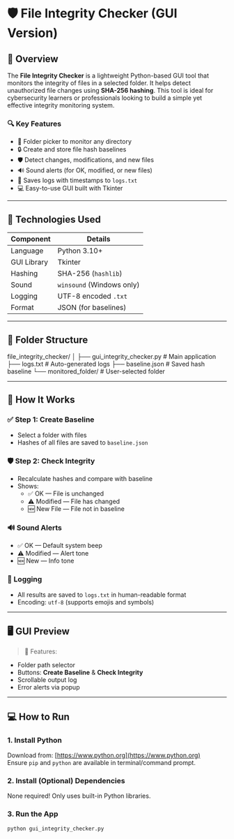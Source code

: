 # 🛡️ File Integrity Checker (GUI Version)

## 📌 Overview

The **File Integrity Checker** is a lightweight Python-based GUI tool that monitors the integrity of files in a selected folder. It helps detect unauthorized file changes using **SHA-256 hashing**. This tool is ideal for cybersecurity learners or professionals looking to build a simple yet effective integrity monitoring system.

### 🔍 Key Features

- 📁 Folder picker to monitor any directory  
- 🔒 Create and store file hash baselines  
- 🛡️ Detect changes, modifications, and new files  
- 🔊 Sound alerts (for OK, modified, or new files)  
- 📝 Saves logs with timestamps to `logs.txt`  
- 💻 Easy-to-use GUI built with Tkinter  

---

## 🧰 Technologies Used

| Component   | Details           |
|------------|-------------------|
| Language    | Python 3.10+      |
| GUI Library | Tkinter           |
| Hashing     | SHA-256 (`hashlib`) |
| Sound       | `winsound` (Windows only) |
| Logging     | UTF-8 encoded `.txt` |
| Format      | JSON (for baselines) |

---

## 📁 Folder Structure

file_integrity_checker/
│
├── gui_integrity_checker.py # Main application
├── logs.txt # Auto-generated logs
├── baseline.json # Saved hash baseline
└── monitored_folder/ # User-selected folder

---

## 🚀 How It Works

### ✅ Step 1: Create Baseline
- Select a folder with files
- Hashes of all files are saved to `baseline.json`

### 🛡️ Step 2: Check Integrity
- Recalculate hashes and compare with baseline
- Shows:
  - ✅ OK — File is unchanged
  - ⚠️ Modified — File has changed
  - 🆕 New File — File not in baseline

### 🔊 Sound Alerts
- ✅ OK — Default system beep  
- ⚠️ Modified — Alert tone  
- 🆕 New — Info tone  

### 📝 Logging
- All results are saved to `logs.txt` in human-readable format
- Encoding: `utf-8` (supports emojis and symbols)

---

## 🖥️ GUI Preview

> 📌 Features:

- Folder path selector
- Buttons: **Create Baseline** & **Check Integrity**
- Scrollable output log
- Error alerts via popup

---

## 💻 How to Run

### 1. Install Python

Download from: [https://www.python.org](https://www.python.org)  
Ensure `pip` and `python` are available in terminal/command prompt.

### 2. Install (Optional) Dependencies

None required! Only uses built-in Python libraries.

### 3. Run the App

```bash
python gui_integrity_checker.py

